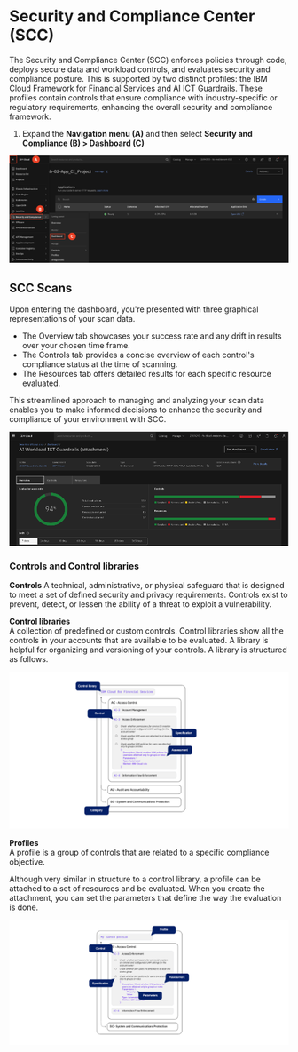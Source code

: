 # Security and Compliance Center (SCC)

The Security and Compliance Center (SCC) enforces policies through code, deploys secure data and workload controls, and evaluates security and compliance posture. This is supported by two distinct profiles: the IBM Cloud Framework for Financial Services and AI ICT Guardrails. These profiles contain controls that ensure compliance with industry-specific or regulatory requirements, enhancing the overall security and compliance framework.

1. Expand the **Navigation menu (A)** and then select **Security and Compliance (B) > Dashboard (C)**

![alt text](../images/1.7.1.png)

## SCC Scans

Upon entering the dashboard, you're presented with three graphical representations of your scan data.
* The Overview tab showcases your success rate and any drift in results over your chosen time frame.
* The Controls tab provides a concise overview of each control's compliance status at the time of scanning.
* The Resources tab offers detailed results for each specific resource evaluated.

This streamlined approach to managing and analyzing your scan data enables you to make informed decisions to enhance the security and compliance of your environment with SCC.

![alt text](../images/1.7.1-a.png)

### Controls and Control libraries <br> 
**Controls**
A technical, administrative, or physical safeguard that is designed to meet a set of defined security and privacy requirements. Controls exist to prevent, detect, or lessen the ability of a threat to exploit a vulnerability.

**Control libraries** <br>
A collection of predefined or custom controls. Control libraries show all the controls in your accounts that are available to be evaluated. A library is helpful for organizing and versioning of your controls. A library is structured as follows.

![alt text](../images/1.7.1-b.png)

**Profiles** <br>
A profile is a group of controls that are related to a specific compliance objective.

Although very similar in structure to a control library, a profile can be attached to a set of resources and be evaluated. When you create the attachment, you can set the parameters that define the way the evaluation is done.

![alt text](../images/1.7.1-c.png)

